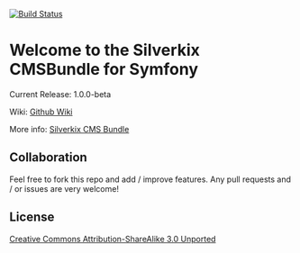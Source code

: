 [![Build Status](https://travis-ci.org/Silverkix/SilverkixCMSBundle.png?branch=master)](https://travis-ci.org/Silverkix/SilverkixCMSBundle)

# Welcome to the Silverkix CMSBundle for Symfony
Current Release: 1.0.0-beta

Wiki: [Github Wiki](https://github.com/Silverkix/SilverkixCMSBundle/wiki)

More info: [Silverkix CMS Bundle](http://silverkix.github.io/SilverkixCMSBundle)

## Collaboration
Feel free to fork this repo and add / improve features.
Any pull requests and / or issues are very welcome!

## License
[Creative Commons Attribution-ShareAlike 3.0 Unported](http://creativecommons.org/licenses/by-sa/3.0/legalcode)
